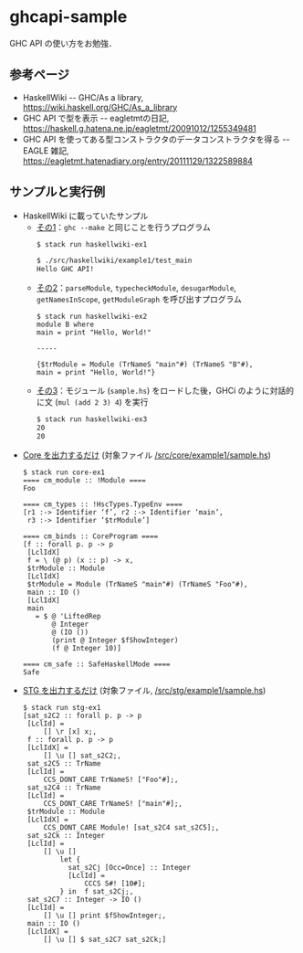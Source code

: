 # ghcapi-sample

GHC API の使い方をお勉強．

## 参考ページ

- HaskellWiki -- GHC/As a library, https://wiki.haskell.org/GHC/As_a_library
- GHC API で型を表示 -- eagletmtの日記, https://haskell.g.hatena.ne.jp/eagletmt/20091012/1255349481
- GHC API を使ってある型コンストラクタのデータコンストラクタを得る -- EAGLE 雑記, https://eagletmt.hatenadiary.org/entry/20111129/1322589884

## サンプルと実行例

- HaskellWiki に載っていたサンプル
    - [その1](/src/haskellwiki/example1/example1.hs)：`ghc --make` と同じことを行うプログラム
        ```sh
        $ stack run haskellwiki-ex1
        ```
        ```sh
        $ ./src/haskellwiki/example1/test_main
        Hello GHC API!
        ```
    - [その2](/src/haskellwiki/example2/)：`parseModule`, `typecheckModule`, `desugarModule`, `getNamesInScope`, `getModuleGraph` を呼び出すプログラム
        ```
        $ stack run haskellwiki-ex2
        module B where
        main = print "Hello, World!"

        -----

        {$trModule = Module (TrNameS "main"#) (TrNameS "B"#),
        main = print "Hello, World!"}
        ```
    - [その3](/src/haskellWiki/example3/example3.hs)：モジュール (`sample.hs`) をロードした後，GHCi のように対話的に文 (`mul (add 2 3) 4`) を実行
        ```sh
        $ stack run haskellwiki-ex3
        20
        20
        ```
- [Core を出力するだけ](/src/core/example1/example1.hs) (対象ファイル [/src/core/example1/sample.hs](/src/core/example1/sample.hs))
    ```
    $ stack run core-ex1
    ==== cm_module :: !Module ====
    Foo
    
    ==== cm_types :: !HscTypes.TypeEnv ====
    [r1 :-> Identifier ‘f’, r2 :-> Identifier ‘main’,
     r3 :-> Identifier ‘$trModule’]
    
    ==== cm_binds :: CoreProgram ====
    [f :: forall p. p -> p
     [LclIdX]
     f = \ (@ p) (x :: p) -> x,
     $trModule :: Module
     [LclIdX]
     $trModule = Module (TrNameS "main"#) (TrNameS "Foo"#),
     main :: IO ()
     [LclIdX]
     main
       = $ @ 'LiftedRep
           @ Integer
           @ (IO ())
           (print @ Integer $fShowInteger)
           (f @ Integer 10)]
    
    ==== cm_safe :: SafeHaskellMode ====
    Safe
    ```
- [STG を出力するだけ](/src/stg/example1/example1.hs) (対象ファイル, [/src/stg/example1/sample.hs](/src/stg/example1/sample.hs))
    ```
    $ stack run stg-ex1
    [sat_s2C2 :: forall p. p -> p
     [LclId] =
         [] \r [x] x;,
     f :: forall p. p -> p
     [LclIdX] =
         [] \u [] sat_s2C2;,
     sat_s2C5 :: TrName
     [LclId] =
         CCS_DONT_CARE TrNameS! ["Foo"#];,
     sat_s2C4 :: TrName
     [LclId] =
         CCS_DONT_CARE TrNameS! ["main"#];,
     $trModule :: Module
     [LclIdX] =
         CCS_DONT_CARE Module! [sat_s2C4 sat_s2C5];,
     sat_s2Ck :: Integer
     [LclId] =
         [] \u []
             let {
               sat_s2Cj [Occ=Once] :: Integer
               [LclId] =
                   CCCS S#! [10#];
             } in  f sat_s2Cj;,
     sat_s2C7 :: Integer -> IO ()
     [LclId] =
         [] \u [] print $fShowInteger;,
     main :: IO ()
     [LclIdX] =
         [] \u [] $ sat_s2C7 sat_s2Ck;]
    ```
